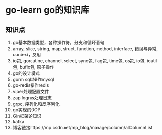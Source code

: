 # go-learn go的知识库
## 知识点

1. go基本数据类型，各种操作符，分支和循环语句
2. array, slice, string, map, struct, function, method, interface, 错误与异常, context，反射
3. io包, goroutine, channel, select, sync包, flag包, time包, os包, io包, ioutil包, bufio包, 原子操作
4. go的设计模式
5. gorm sqlx操作mysql
6. go-redis操作redis
7. viper处理配置文件
8. zap logrus处理日志
9. grpc, 序列化和反序列化
10. go实现的OOP
11. Gin框架的知识  
12. kafka
13. 博客链接https://mp.csdn.net/mp_blog/manage/column/allColumnList